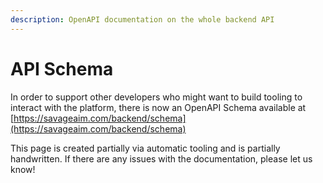 ```yaml
---
description: OpenAPI documentation on the whole backend API
---
```


# API Schema

In order to support other developers who might want to build tooling to interact with the platform, there is now an OpenAPI Schema available at [https://savageaim.com/backend/schema](https://savageaim.com/backend/schema)

This page is created partially via automatic tooling and is partially handwritten. If there are any issues with the documentation, please let us know!
